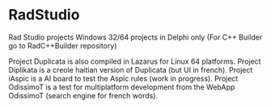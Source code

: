 # RadStudio
Rad Studio projects
Windows 32/64 projects in Delphi only (For C++ Builder go to RadC++Builder repository)

Project Duplicata is also compiled in Lazarus for Linux 64 platforms. 
Project Diplikata is a creole haitian version of Duplicata (but UI in french). 
Project iAspic is a AI board to test the Aspic rules (work in progress). 
Project OdissimoT is a test for multiplatform development from the WebApp OdissimoT (search engine for french words).
